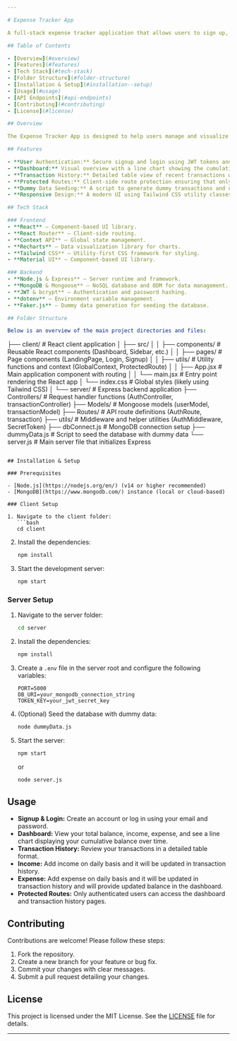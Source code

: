 ```yaml
---

# Expense Tracker App

A full-stack expense tracker application that allows users to sign up, log in, and view their financial transactions. The project features a modern React-based frontend with a responsive dashboard and a RESTful Express/MongoDB backend to manage user authentication and transaction data.

## Table of Contents

- [Overview](#overview)
- [Features](#features)
- [Tech Stack](#tech-stack)
- [Folder Structure](#folder-structure)
- [Installation & Setup](#installation--setup)
- [Usage](#usage)
- [API Endpoints](#api-endpoints)
- [Contributing](#contributing)
- [License](#license)

## Overview

The Expense Tracker App is designed to help users manage and visualize their income and expenses. The client-side is built with React, using React Router for navigation, Context API for state management, and Recharts for dynamic data visualization. The server-side is built with Node.js and Express, providing secure user authentication using JWT and bcrypt, and managing transaction data stored in MongoDB.

## Features

- **User Authentication:** Secure signup and login using JWT tokens and cookie-based sessions.
- **Dashboard:** Visual overview with a line chart showing the cumulative balance trend over time.
- **Transaction History:** Detailed table view of recent transactions with formatted dates and currency.
- **Protected Routes:** Client-side route protection ensuring that only authenticated users can access dashboard and transaction history.
- **Dummy Data Seeding:** A script to generate dummy transactions and users for testing purposes.
- **Responsive Design:** A modern UI using Tailwind CSS utility classes for a clean, responsive layout.

## Tech Stack

### Frontend
- **React** – Component-based UI library.
- **React Router** – Client-side routing.
- **Context API** – Global state management.
- **Recharts** – Data visualization library for charts.
- **Tailwind CSS** – Utility-first CSS framework for styling.
- **Material UI** – Component-based UI library.

### Backend
- **Node.js & Express** – Server runtime and framework.
- **MongoDB & Mongoose** – NoSQL database and ODM for data management.
- **JWT & bcrypt** – Authentication and password hashing.
- **dotenv** – Environment variable management.
- **Faker.js** – Dummy data generation for seeding the database.

## Folder Structure

Below is an overview of the main project directories and files:

```
├── client/                   # React client application
│   ├── src/
│   │   ├── components/       # Reusable React components (Dashboard, Sidebar, etc.)
│   │   ├── pages/            # Page components (LandingPage, Login, Signup)
│   │   ├── utils/            # Utility functions and context (GlobalContext, ProtectedRoute)
│   │   ├── App.jsx           # Main application component with routing
│   │   └── main.jsx          # Entry point rendering the React app
│   └── index.css             # Global styles (likely using Tailwind CSS)
│
└── server/                   # Express backend application
    ├── Controllers/          # Request handler functions (AuthController, transactionController)
    ├── Models/               # Mongoose models (userModel, transactionModel)
    ├── Routes/               # API route definitions (AuthRoute, transaction)
    ├── utils/                # Middleware and helper utilities (AuthMiddleware, SecretToken)
    ├── dbConnect.js          # MongoDB connection setup
    ├── dummyData.js          # Script to seed the database with dummy data
    └── server.js             # Main server file that initializes Express
```

## Installation & Setup

### Prerequisites

- [Node.js](https://nodejs.org/en/) (v14 or higher recommended)
- [MongoDB](https://www.mongodb.com/) instance (local or cloud-based)

### Client Setup

1. Navigate to the client folder:
   ```bash
   cd client
   ```
2. Install the dependencies:
   ```bash
   npm install
   ```
3. Start the development server:
   ```bash
   npm start
   ```

### Server Setup

1. Navigate to the server folder:
   ```bash
   cd server
   ```
2. Install the dependencies:
   ```bash
   npm install
   ```
3. Create a `.env` file in the server root and configure the following variables:
   ```
   PORT=5000
   DB_URI=your_mongodb_connection_string
   TOKEN_KEY=your_jwt_secret_key
   ```
4. (Optional) Seed the database with dummy data:
   ```bash
   node dummyData.js
   ```
5. Start the server:
   ```bash
   npm start
   ```
   or
   ```bash
   node server.js
   ```

## Usage

- **Signup & Login:** Create an account or log in using your email and password.
- **Dashboard:** View your total balance, income, expense, and see a line chart displaying your cumulative balance over time.
- **Transaction History:** Review your transactions in a detailed table format.
- **Income:** Add income on daily basis and it will be updated in transaction history.
- **Expense:** Add expense on daily basis and it will be updated in transaction history and will provide updated balance in the dashboard.
- **Protected Routes:** Only authenticated users can access the dashboard and transaction history pages.

## Contributing

Contributions are welcome! Please follow these steps:
1. Fork the repository.
2. Create a new branch for your feature or bug fix.
3. Commit your changes with clear messages.
4. Submit a pull request detailing your changes.

## License

This project is licensed under the MIT License. See the [LICENSE](LICENSE) file for details.

---
```


